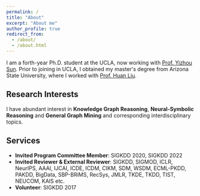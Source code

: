 ```yaml
---
permalink: /
title: "About"
excerpt: "About me"
author_profile: true
redirect_from: 
  - /about/
  - /about.html
---
```


I am a forth-year Ph.D. student at the UCLA, now working with [Prof. Yizhou Sun](https://web.cs.ucla.edu/~yzsun/). Prior to joining in UCLA, I obtained my master's degree from Arizona State University, where I worked with [Prof. Huan Liu](https://www.public.asu.edu/~huanliu/).

Research Interests
---
I have abundant interest in **Knowledge Graph Reasoning**, **Neural-Symbolic Reasoning** and **General Graph Mining** and corresponding interdisciplinary topics.

Services
------
* **Invited Program Committee Member**: SIGKDD 2020, SIGKDD 2022
* **Invited Reviewer & External Reviewer**:
SIGKDD, SIGMOD, ICLR, NeurIPS, AAAI, IJCAI, ICDE, ICDM, CIKM, SDM, WSDM, ECML-PKDD, PAKDD, BigData, SBP-BRiMS, RecSys, JMLR, TKDE, TKDD, TIST, NEUCOM, KAIS etc.
* **Volunteer**: SIGKDD 2017
